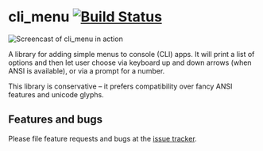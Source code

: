 # cli_menu [![Build Status](https://www.travis-ci.org/filiph/cli_menu.svg?branch=master)](https://www.travis-ci.org/filiph/cli_menu)

![Screencast of cli_menu in action](https://raw.githubusercontent.com/filiph/cli_menu/master/example/mac_screencast.gif)

A library for adding simple menus to console (CLI) apps. It will print
a list of options and then let user choose via keyboard up and down arrows
(when ANSI is available), or via a prompt for a number.

This library is conservative – it prefers compatibility over fancy
ANSI features and unicode glyphs.

## Features and bugs

Please file feature requests and bugs at the [issue tracker][tracker].

[tracker]: https://github.com/filiph/cli_menu/issues
